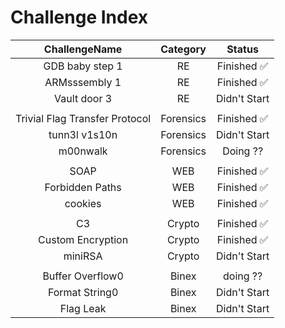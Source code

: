 # Challenge Index

| ChallengeName                  | Category  | Status       |
|:------------------------------:|:---------:|:------------:|
| GDB baby step 1                | RE        | Finished ✅  |
| ARMsssembly 1                  | RE        | Finished ✅  |
| Vault door 3                   | RE        | Didn't Start |
|                                |           |              |
| Trivial Flag Transfer Protocol | Forensics | Finished ✅  |
| tunn3l v1s10n                  | Forensics | Didn't Start |
| m00nwalk                       | Forensics | Doing ??     |
|                                |           |              |
| SOAP                           | WEB       | Finished ✅  |
| Forbidden Paths                | WEB       | Finished ✅  |
| cookies                        | WEB       | Finished ✅  |
|                                |           |              |
| C3                             | Crypto    | Finished ✅  |
| Custom Encryption              | Crypto    | Finished ✅  |
| miniRSA                        | Crypto    | Didn't Start |
|                                |           |              |
| Buffer Overflow0               | Binex     | doing ?? |
| Format String0                 | Binex     | Didn't Start |
| Flag Leak                      | Binex     | Didn't Start |

